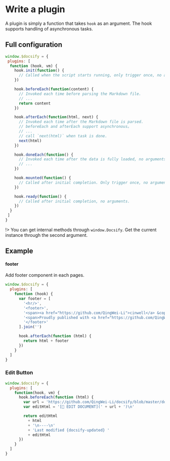 # Write a plugin

A plugin is simply a function that takes `hook` as an argument. The hook supports handling of asynchronous tasks.

## Full configuration

```js
window.$docsify = {
 plugins: [
  function (hook, vm) {
    hook.init(function() {
      // Called when the script starts running, only trigger once, no arguments,
    })

    hook.beforeEach(function(content) {
      // Invoked each time before parsing the Markdown file.
      // ...
      return content
    })

    hook.afterEach(function(html, next) {
      // Invoked each time after the Markdown file is parsed.
      // beforeEach and afterEach support asynchronous。
      // ...
      // call `next(html)` when task is done.
      next(html)
    })

    hook.doneEach(function() {
      // Invoked each time after the data is fully loaded, no arguments,
      // ...
    })

    hook.mounted(function() {
      // Called after initial completion. Only trigger once, no arguments.
    })

    hook.ready(function() {
      // Called after initial completion, no arguments.
    })
  }
 ]
}
```

!> You can get internal methods through `window.Docsify`. Get the current instance through the second argument.

## Example

#### footer

Add footer component in each pages.

```js
window.$docsify = {
  plugins: [
    function (hook) {
      var footer = [
        '<hr/>',
        '<footer>',
        '<span><a href="https://github.com/QingWei-Li">cinwell</a> &copy;2017.</span>',
        '<span>Proudly published with <a href="https://github.com/QingWei-Li/docsify" target="_blank">docsify</a>.</span>',
        '</footer>'
      ].join('')

      hook.afterEach(function (html) {
        return html + footer
      })
    }
  ]
}
```

### Edit Button

```js
window.$docsify = {
  plugins: [
    function(hook, vm) {
      hook.beforeEach(function (html) {
        var url = 'https://github.com/QingWei-Li/docsify/blob/master/docs' + vm.router.getFile()
        var editHtml = '[📝 EDIT DOCUMENT](' + url + ')\n'

        return editHtml
          + html
          + '\n----\n'
          + 'Last modified {docsify-updated} '
          + editHtml
      })
    }
  ]
}
```
